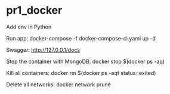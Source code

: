 # pr1_docker
Add env in Python

Run app:
docker-compose -f docker-compose-ci.yaml up -d

Swagger:
http://127.0.0.1/docs

Stop the container with MongoDB:
docker stop $(docker ps -aq)

Kill all containers: 
docker rm $(docker ps -aqf status=exited)

Delete all networks:
docker network prune
